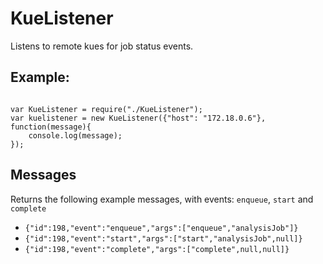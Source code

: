 # KueListener

Listens to remote kues for job status events. 


## Example: 

```

var KueListener = require("./KueListener");
var kuelistener = new KueListener({"host": "172.18.0.6"}, function(message){
    console.log(message);   
});

```


## Messages

Returns the following example messages, with events: `enqueue`, `start` and `complete` 

* `{"id":198,"event":"enqueue","args":["enqueue","analysisJob"]}`
* `{"id":198,"event":"start","args":["start","analysisJob",null]}`
* `{"id":198,"event":"complete","args":["complete",null,null]}`



